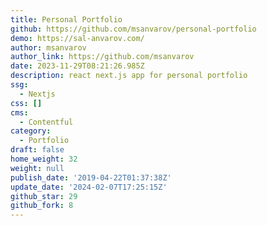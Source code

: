 ```yaml
---
title: Personal Portfolio
github: https://github.com/msanvarov/personal-portfolio
demo: https://sal-anvarov.com/
author: msanvarov
author_link: https://github.com/msanvarov
date: 2023-11-29T08:21:26.985Z
description: react next.js app for personal portfolio
ssg:
  - Nextjs
css: []
cms:
  - Contentful
category:
  - Portfolio
draft: false
home_weight: 32
weight: null
publish_date: '2019-04-22T01:37:38Z'
update_date: '2024-02-07T17:25:15Z'
github_star: 29
github_fork: 8
---
```

